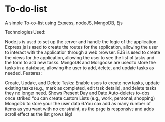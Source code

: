 # To-do-list
A simple To-do-list using Express, nodeJS, MongoDB, Ejs

Technologies Used:

Node.js is used to set up the server and handle the logic of the application.
Express.js is used to create the routes for the application, allowing the user to interact with the application through a web browser.
EJS is used to create the views for the application, allowing the user to see the list of tasks and the form to add new tasks.
MongoDB and Mongoose are used to store the tasks in a database, allowing the user to add, delete, and update tasks as needed.
Features:

Create, Update, and Delete Tasks: Enable users to create new tasks, update existing tasks (e.g., mark as completed, edit task details), and delete tasks they no longer need.
Shows Present Day and Date
Auto-deletes to-dos once striked
You can create custom Lists (e.g., work, personal, shopping)
MongoDb to store your the user data 6.You can add as many number of items as you want with no constraint, as the page is responsive and adds scroll effect as the list grows big!
